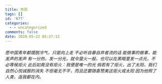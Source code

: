 ```yaml
---
title: 热风
tags: []
id: '677'
categories:
  - - uncategorized
comments: false
date: 2020-05-22 05:27:13
---
```


###### 愿中国青年都摆脱冷气，只是向上走 不必听自暴自弃者流的话 能做事的做事，能发声的发声 有一分热，发一分光，就令萤火一般，也可以在黑暗里发一点光，不必等候炬火 此后如竟没有炬火：我便是唯一的光 倘若有了炬火，出了太阳，我们自然心悦诚服的消失 不但毫无不平，而且还要随喜赞美这炬火或太阳 因为他照了人类，连我都在内。